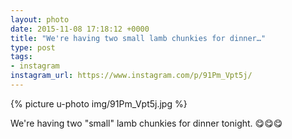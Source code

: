 ```yaml
---
layout: photo
date: 2015-11-08 17:18:12 +0000
title: "We're having two small lamb chunkies for dinner…"
type: post
tags:
- instagram
instagram_url: https://www.instagram.com/p/91Pm_Vpt5j/
---
```


{% picture u-photo img/91Pm_Vpt5j.jpg %}

We're having two "small" lamb chunkies for dinner tonight. 😋😋😋
